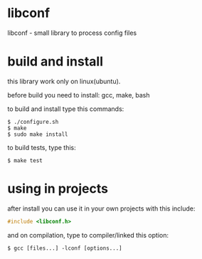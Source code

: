 # libconf
libconf - small library to process config files

# build and install
this library work only on linux(ubuntu).

before build you need to install: gcc, make, bash

to build and install type this commands:
```shell
$ ./configure.sh
$ make
$ sudo make install
```

to build tests, type this:
```shell
$ make test
```

# using in projects

after install you can use it in your own projects with this include:
```c
#include <libconf.h>
```

and on compilation, type to compiler/linked this option:
```shell
$ gcc [files...] -lconf [options...]
```
